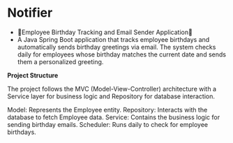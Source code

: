 # Notifier
- 🎂Employee Birthday Tracking and Email Sender Application📧
- A Java Spring Boot application that tracks employee birthdays and automatically sends birthday greetings via email. The system checks daily for employees whose birthday matches the current date and sends them a personalized greeting.
  
<b> Project Structure </b>

The project follows the MVC (Model-View-Controller) architecture with a Service layer for business logic and Repository for database interaction.

Model: Represents the Employee entity.
Repository: Interacts with the database to fetch Employee data.
Service: Contains the business logic for sending birthday emails.
Scheduler: Runs daily to check for employee birthdays.
